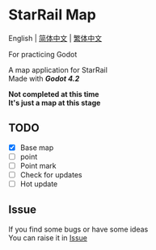 # StarRail Map
English | [简体中文](./doc/README_zh-cn.md) | [繁体中文](./doc/README_zh-tw.md)

For practicing Godot

A map application for StarRail  
Made with ***Godot 4.2***

**Not completed at this time**  
**It's just a map at this stage**

## TODO
- [x] Base map  
- [ ] point  
- [ ] Point mark  
- [ ] Check for updates  
- [ ] Hot update  

## Issue
If you find some bugs or have some ideas  
You can raise it in [Issue](https://github.com/Xyyaua/StarRail-Map/issues)